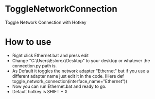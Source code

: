 # ToggleNetworkConnection
Toggle Network Connection with Hotkey

# How to use
- Right click Ethernet.bat and press edit
- Change "C:\Users\Eslorex\Desktop" to your desktop or whatever the connection.py path is.
- As Default it toggles the network adapter "Ethernet" but if you use a different adapter name just edit it in the code. (Here def toggle_network_connection(interface_name="Ethernet")) 
- Now you can run Ethernet.bat and ready to go.
- Default hotkey is SHIFT + X

